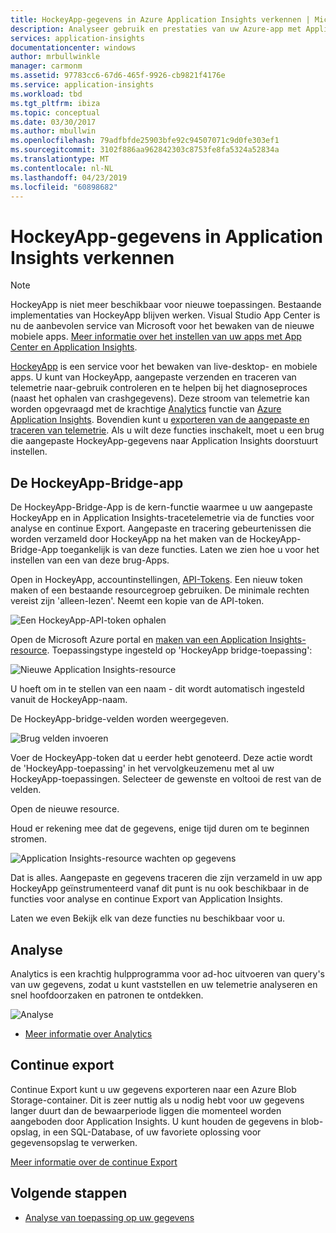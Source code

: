```yaml
---
title: HockeyApp-gegevens in Azure Application Insights verkennen | Microsoft Docs
description: Analyseer gebruik en prestaties van uw Azure-app met Application Insights.
services: application-insights
documentationcenter: windows
author: mrbullwinkle
manager: carmonm
ms.assetid: 97783cc6-67d6-465f-9926-cb9821f4176e
ms.service: application-insights
ms.workload: tbd
ms.tgt_pltfrm: ibiza
ms.topic: conceptual
ms.date: 03/30/2017
ms.author: mbullwin
ms.openlocfilehash: 79adfbfde25903bfe92c94507071c9d0fe303ef1
ms.sourcegitcommit: 3102f886aa962842303c8753fe8fa5324a52834a
ms.translationtype: MT
ms.contentlocale: nl-NL
ms.lasthandoff: 04/23/2019
ms.locfileid: "60898682"
---
```

# <a name="exploring-hockeyapp-data-in-application-insights"></a>HockeyApp-gegevens in Application Insights verkennen

> [!NOTE]
> HockeyApp is niet meer beschikbaar voor nieuwe toepassingen. Bestaande implementaties van HockeyApp blijven werken. Visual Studio App Center is nu de aanbevolen service van Microsoft voor het bewaken van de nieuwe mobiele apps. [Meer informatie over het instellen van uw apps met App Center en Application Insights](../../azure-monitor/learn/mobile-center-quickstart.md).

[HockeyApp](https://azure.microsoft.com/services/hockeyapp/) is een service voor het bewaken van live-desktop- en mobiele apps. U kunt van HockeyApp, aangepaste verzenden en traceren van telemetrie naar-gebruik controleren en te helpen bij het diagnoseproces (naast het ophalen van crashgegevens). Deze stroom van telemetrie kan worden opgevraagd met de krachtige [Analytics](../../azure-monitor/app/analytics.md) functie van [Azure Application Insights](../../azure-monitor/app/app-insights-overview.md). Bovendien kunt u [exporteren van de aangepaste en traceren van telemetrie](export-telemetry.md). Als u wilt deze functies inschakelt, moet u een brug die aangepaste HockeyApp-gegevens naar Application Insights doorstuurt instellen.

## <a name="the-hockeyapp-bridge-app"></a>De HockeyApp-Bridge-app
De HockeyApp-Bridge-App is de kern-functie waarmee u uw aangepaste HockeyApp en in Application Insights-tracetelemetrie via de functies voor analyse en continue Export. Aangepaste en tracering gebeurtenissen die worden verzameld door HockeyApp na het maken van de HockeyApp-Bridge-App toegankelijk is van deze functies. Laten we zien hoe u voor het instellen van een van deze brug-Apps.

Open in HockeyApp, accountinstellingen, [API-Tokens](https://rink.hockeyapp.net/manage/auth_tokens). Een nieuw token maken of een bestaande resourcegroep gebruiken. De minimale rechten vereist zijn 'alleen-lezen'. Neemt een kopie van de API-token.

![Een HockeyApp-API-token ophalen](./media/hockeyapp-bridge-app/01.png)

Open de Microsoft Azure portal en [maken van een Application Insights-resource](../../azure-monitor/app/create-new-resource.md ). Toepassingstype ingesteld op 'HockeyApp bridge-toepassing':

![Nieuwe Application Insights-resource](./media/hockeyapp-bridge-app/02.png)

U hoeft om in te stellen van een naam - dit wordt automatisch ingesteld vanuit de HockeyApp-naam.

De HockeyApp-bridge-velden worden weergegeven. 

![Brug velden invoeren](./media/hockeyapp-bridge-app/03.png)

Voer de HockeyApp-token dat u eerder hebt genoteerd. Deze actie wordt de 'HockeyApp-toepassing' in het vervolgkeuzemenu met al uw HockeyApp-toepassingen. Selecteer de gewenste en voltooi de rest van de velden. 

Open de nieuwe resource. 

Houd er rekening mee dat de gegevens, enige tijd duren om te beginnen stromen.

![Application Insights-resource wachten op gegevens](./media/hockeyapp-bridge-app/04.png)

Dat is alles. Aangepaste en gegevens traceren die zijn verzameld in uw app HockeyApp geïnstrumenteerd vanaf dit punt is nu ook beschikbaar in de functies voor analyse en continue Export van Application Insights.

Laten we even Bekijk elk van deze functies nu beschikbaar voor u.

## <a name="analytics"></a>Analyse
Analytics is een krachtig hulpprogramma voor ad-hoc uitvoeren van query's van uw gegevens, zodat u kunt vaststellen en uw telemetrie analyseren en snel hoofdoorzaken en patronen te ontdekken.

![Analyse](./media/hockeyapp-bridge-app/05.png)

* [Meer informatie over Analytics](../../azure-monitor/log-query/get-started-portal.md)

## <a name="continuous-export"></a>Continue export
Continue Export kunt u uw gegevens exporteren naar een Azure Blob Storage-container. Dit is zeer nuttig als u nodig hebt voor uw gegevens langer duurt dan de bewaarperiode liggen die momenteel worden aangeboden door Application Insights. U kunt houden de gegevens in blob-opslag, in een SQL-Database, of uw favoriete oplossing voor gegevensopslag te verwerken.

[Meer informatie over de continue Export](export-telemetry.md)

## <a name="next-steps"></a>Volgende stappen
* [Analyse van toepassing op uw gegevens](../../azure-monitor/log-query/get-started-portal.md)

